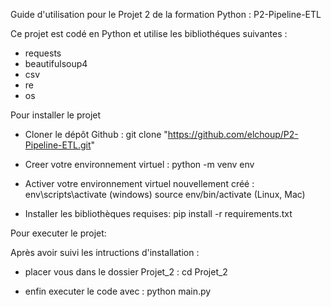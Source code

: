 Guide d'utilisation pour le Projet 2 de la formation Python : P2-Pipeline-ETL

 Ce projet est codé en Python et utilise les bibliothéques suivantes :
 - requests 
 - beautifulsoup4
 - csv
 - re
 - os


Pour installer le projet

   - Cloner le dépôt Github :
      git clone "https://github.com/elchoup/P2-Pipeline-ETL.git"
    
   - Creer votre environnement virtuel :
      python -m venv env

   - Activer votre environnement virtuel nouvellement créé :
      env\scripts\activate (windows)
      source env/bin/activate (Linux, Mac)

   - Installer les bibliothèques requises: 
      pip install -r requirements.txt


Pour executer le projet: 

 Après avoir suivi les intructions d'installation :

   - placer vous dans le dossier Projet_2 : 
      cd Projet_2

   - enfin executer le code avec : 
      python main.py